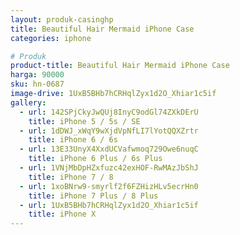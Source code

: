 ```yaml
---
layout: produk-casinghp
title: Beautiful Hair Mermaid iPhone Case
categories: iphone

# Produk
product-title: Beautiful Hair Mermaid iPhone Case
harga: 90000
sku: hn-0687
image-drive: 1UxB5BHb7hCRHqlZyx1d2O_Xhiar1c5if
gallery:
  - url: 142SPjCkyJwQUj8InyC9odGl74ZXkDErU
    title: iPhone 5 / 5s / SE
  - url: 1dDWJ_xWqY9wXjdVpNfLI7lYotQQXZrtr
    title: iPhone 6 / 6s
  - url: 13E33UnyX4XxdUCVafwmoq729Owe6nuqC
    title: iPhone 6 Plus / 6s Plus
  - url: 1VNjMbDpHZxfuzc42exHOF-RwMAzJbShJ
    title: iPhone 7 / 8
  - url: 1xoBNrw9-smyrlf2f6FZHizHLv5ecrHn0
    title: iPhone 7 Plus / 8 Plus
  - url: 1UxB5BHb7hCRHqlZyx1d2O_Xhiar1c5if
    title: iPhone X
---
```

